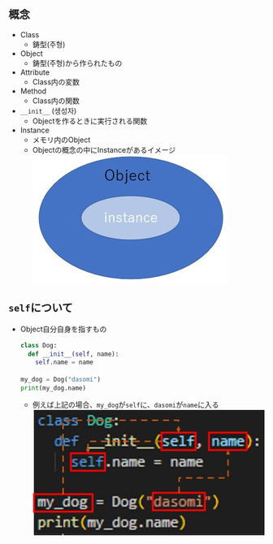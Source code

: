 ## 概念
- Class
  - 鋳型(주형)
- Object
  - 鋳型(주형)から作られたもの
- Attribute
  - Class内の変数
- Method
  - Class内の関数
- `__init__` (생성자)
  - Objectを作るときに実行される関数
- Instance
  - メモリ内のObject
  - Objectの概念の中にInstanceがあるイメージ  
    ![](image/object&instancejpg.jpg)

## `self`について
- Object自分自身を指すもの  
  ~~~python
  class Dog:
    def __init__(self, name):
      self.name = name
    
  my_dog = Dog("dasomi")
  print(my_dog.name)
  ~~~
  - 例えば上記の場合、`my_dog`が`self`に、`dasomi`が`name`に入る
    ![](image/self.jpg)